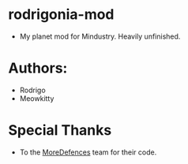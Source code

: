 # rodrigonia-mod
- My planet mod for Mindustry. Heavily unfinished.
# Authors:
- Rodrigo
- Meowkitty
# Special Thanks
- To the [MoreDefences](https://github.com/coaldeficit/MoreDefences) team for their code.